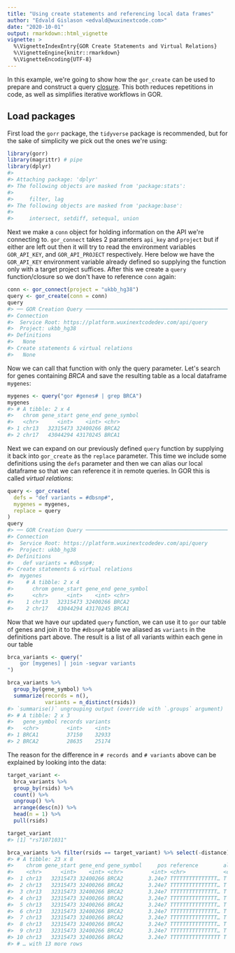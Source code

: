 ```yaml
---
title: "Using create statements and referencing local data frames"
author: "Edvald Gislason <edvald@wuxinextcode.com>"
date: "2020-10-01"
output: rmarkdown::html_vignette
vignette: >
  %\VignetteIndexEntry{GOR Create Statements and Virtual Relations}
  %\VignetteEngine{knitr::rmarkdown}
  %\VignetteEncoding{UTF-8}
---
```




In this example, we're going to show how the `gor_create` can be used to prepare and construct a query <a href="https://en.wikipedia.org/wiki/Closure_(computer_programming)">closure</a>. This both reduces repetitions in code, as well as simplifies iterative workflows in GOR. 

## Load packages

First load the `gorr` package, the `tidyverse` package is recommended, but for the sake of simplicity we pick out the ones we're using:


```r
library(gorr)
library(magrittr) # pipe
library(dplyr)
#> 
#> Attaching package: 'dplyr'
#> The following objects are masked from 'package:stats':
#> 
#>     filter, lag
#> The following objects are masked from 'package:base':
#> 
#>     intersect, setdiff, setequal, union
```

Next we make a `conn` object for holding information on the API we're connecting to. `gor_connect` takes 2 parameters `api_key` and `project` but if either are left out then it will try to read the environment variables `GOR_API_KEY`, and `GOR_API_PROJECT` respectively. Here below we have the `GOR_API_KEY` environment variable already defined so supplying the function only with a target project suffices. After this we create a `query` function/closure so we don't have to reference `conn` again:


```r
conn <- gor_connect(project = "ukbb_hg38")
query <- gor_create(conn = conn)
query
#> ── GOR Creation Query ──────────────────────────────────────────────────────────
#> Connection
#>  Service Root: https://platform.wuxinextcodedev.com/api/query
#>  Project: ukbb_hg38
#> Definitions
#>   None
#> Create statements & virtual relations
#>   None
```

Now we can call that function with only the query parameter. Let's search for genes containing _BRCA_ and save the resulting table as a local dataframe `mygenes`:


```r
mygenes <- query("gor #genes# | grep BRCA")
mygenes
#> # A tibble: 2 x 4
#>   chrom gene_start gene_end gene_symbol
#>   <chr>      <int>    <int> <chr>      
#> 1 chr13   32315473 32400266 BRCA2      
#> 2 chr17   43044294 43170245 BRCA1
```

Next we can expand on our previously defined `query` function by supplying it back into `gor_create` as the `replace` parameter. This time we include some definitions using the `defs` parameter and then we can alias our local dataframe so that we can reference it in remote queries. In GOR this is called _virtual relations_:


```r
query <- gor_create(
  defs = "def variants = #dbsnp#",
  mygenes = mygenes, 
  replace = query
)
query
#> ── GOR Creation Query ──────────────────────────────────────────────────────────
#> Connection
#>  Service Root: https://platform.wuxinextcodedev.com/api/query
#>  Project: ukbb_hg38
#> Definitions
#>   def variants = #dbsnp#;
#> Create statements & virtual relations
#>  mygenes
#>    # A tibble: 2 x 4
#>      chrom gene_start gene_end gene_symbol
#>      <chr>      <int>    <int> <chr>      
#>    1 chr13   32315473 32400266 BRCA2      
#>    2 chr17   43044294 43170245 BRCA1
```
Now that we have our updated `query` function, we can use it to `gor` our table of genes and join it to the `#dbsnp#` table we aliased as `variants` in the definitions part above. The result is a list of all variants within each gene in our table


```r
brca_variants <- query("
    gor [mygenes] | join -segvar variants        
")

brca_variants %>% 
  group_by(gene_symbol) %>%
  summarize(records = n(),
            variants = n_distinct(rsids))
#> `summarise()` ungrouping output (override with `.groups` argument)
#> # A tibble: 2 x 3
#>   gene_symbol records variants
#>   <chr>         <int>    <int>
#> 1 BRCA1         37150    32933
#> 2 BRCA2         28635    25174
```
The reason for the difference in `# records `and `# variants` above can be explained by looking into the data:


```r
target_variant <- 
  brca_variants %>%
  group_by(rsids) %>%
  count() %>% 
  ungroup() %>%
  arrange(desc(n)) %>%
  head(n = 1) %>%
  pull(rsids)

target_variant
#> [1] "rs71071031"
```



```r
brca_variants %>% filter(rsids == target_variant) %>% select(-distance)
#> # A tibble: 23 x 8
#>    chrom gene_start gene_end gene_symbol     pos reference        allele rsids  
#>    <chr>      <int>    <int> <chr>         <int> <chr>            <chr>  <chr>  
#>  1 chr13   32315473 32400266 BRCA2        3.24e7 TTTTTTTTTTTTTTT… T      rs7107…
#>  2 chr13   32315473 32400266 BRCA2        3.24e7 TTTTTTTTTTTTTTT… T      rs7107…
#>  3 chr13   32315473 32400266 BRCA2        3.24e7 TTTTTTTTTTTTTTT… T      rs7107…
#>  4 chr13   32315473 32400266 BRCA2        3.24e7 TTTTTTTTTTTTTTT… T      rs7107…
#>  5 chr13   32315473 32400266 BRCA2        3.24e7 TTTTTTTTTTTTTTT… T      rs7107…
#>  6 chr13   32315473 32400266 BRCA2        3.24e7 TTTTTTTTTTTTTTT… T      rs7107…
#>  7 chr13   32315473 32400266 BRCA2        3.24e7 TTTTTTTTTTTTTTT… T      rs7107…
#>  8 chr13   32315473 32400266 BRCA2        3.24e7 TTTTTTTTTTTTTTT… T      rs7107…
#>  9 chr13   32315473 32400266 BRCA2        3.24e7 TTTTTTTTTTTTTTT… T      rs7107…
#> 10 chr13   32315473 32400266 BRCA2        3.24e7 TTTTTTTTTTTTTTTT T      rs7107…
#> # … with 13 more rows
```

